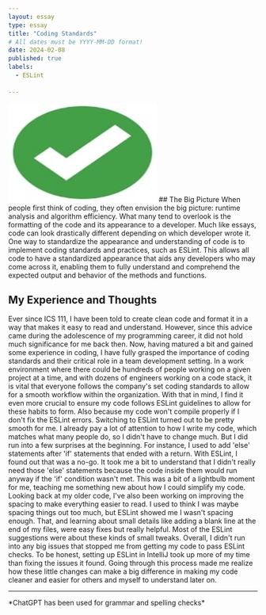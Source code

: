 ```yaml
---
layout: essay
type: essay
title: "Coding Standards"
# All dates must be YYYY-MM-DD format!
date: 2024-02-08
published: true
labels:
  - ESLint

---
```

<img class="img-fluid" src="../img/GreenCheckMark.jpg" width="300" height="200">
## The Big Picture
When people first think of coding, they often envision the big picture: runtime analysis and algorithm efficiency. What many tend to overlook is the formatting of the code and its appearance to a developer. Much like essays, code can look drastically different depending on which developer wrote it. One way to standardize the appearance and understanding of code is to implement coding standards and practices, such as ESLint. This allows all code to have a standardized appearance that aids any developers who may come across it, enabling them to fully understand and comprehend the expected output and behavior of the methods and functions.


## My Experience and Thoughts
Ever since ICS 111, I have been told to create clean code and format it in a way that makes it easy to read and understand. However, since this advice came during the adolescence of my programming career, it did not hold much significance for me back then. Now, having matured a bit and gained some experience in coding, I have fully grasped the importance of coding standards and their critical role in a team development setting. In a work environment where there could be hundreds of people working on a given project at a time, and with dozens of engineers working on a code stack, it is vital that everyone follows the company's set coding standards to allow for a smooth workflow within the organization. With that in mind, I find it even more crucial to ensure my code follows ESLint guidelines to allow for these habits to form. Also because my code won't compile properly if I don't fix the ESLint errors. Switching to ESLint turned out to be pretty smooth for me. I already pay a lot of attention to how I write my code, which matches what many people do, so I didn't have to change much. But I did run into a few surprises at the beginning. For instance, I used to add 'else' statements after 'if' statements that ended with a return. With ESLint, I found out that was a no-go. It took me a bit to understand that I didn't really need those 'else' statements because the code inside them would run anyway if the 'if' condition wasn't met. This was a bit of a lightbulb moment for me, teaching me something new about how I could simplify my code. Looking back at my older code, I've also been working on improving the spacing to make everything easier to read. I used to think I was maybe spacing things out too much, but ESLint showed me I wasn't spacing enough. That, and learning about small details like adding a blank line at the end of my files, were easy fixes but really helpful. Most of the ESLint suggestions were about these kinds of small tweaks. Overall, I didn't run into any big issues that stopped me from getting my code to pass ESLint checks. To be honest, setting up ESLint in IntelliJ took up more of my time than fixing the issues it found. Going through this process made me realize how these little changes can make a big difference in making my code cleaner and easier for others and myself to understand later on.


<hr width="100%" size="3">
*ChatGPT has been used for grammar and spelling checks*

